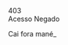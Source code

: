 <!DOCTYPE html>
<html lang="en" >
<head>
  <meta charset="UTF-8">
  <title>FaustinoTV</title>
  <link rel="stylesheet" href="./style.css">
<script src="https://cdnjs.cloudflare.com/ajax/libs/prefixfree/1.0.7/prefixfree.min.js"></script>

</head>
<body>
<!-- partial:index.partial.html -->
<div id="app">
   <div>403</div>
   <div class="txt">
      Acesso Negado
	  <p>Cai fora mané<span class="blink">_</span><p>
	</div>
</div>
<!-- partial -->
  
</body>

</html>
